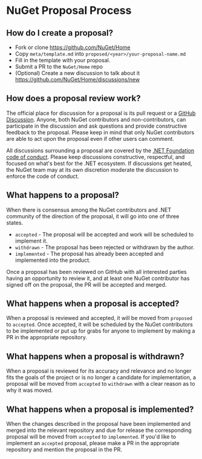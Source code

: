 # NuGet Proposal Process

## How do I create a proposal?

- Fork or clone https://github.com/NuGet/Home
- Copy `meta/template.md` into `proposed/<year>/your-proposal-name.md`
- Fill in the template with your proposal.
- Submit a PR to the `NuGet/Home` repo
- (Optional) Create a new discussion to talk about it https://github.com/NuGet/Home/discussions/new

## How does a proposal review work?

The official place for discussion for a proposal is its pull request or a [GitHub Discussion](https://github.com/NuGet/Home/discussions). Anyone, both NuGet contributors and non-contributors, can participate in the discussion and ask questions and provide constructive feedback to the proposal. Please keep in mind that only NuGet contributors are able to act upon the proposal even if other users can comment.

All discussions surrounding a proposal are covered by the [.NET Foundation code of conduct](https://dotnetfoundation.org/code-of-conduct). Please keep discussions constructive, respectful, and focused on what's best for the .NET ecosystem. If discussions get heated, the NuGet team may at its own discretion moderate the discussion to enforce the code of conduct.

## What happens to a proposal?

When there is consensus among the NuGet contributors and .NET community of the direction of the proposal, it will go into one of three states.

- `accepted` - The proposal will be accepted and work will be scheduled to implement it.
- `withdrawn` - The proposal has been rejected or withdrawn by the author.
- `implemented` - The proposal has already been accepted and implemented into the product.

Once a proposal has been reviewed on GitHub with all interested parties having an opportunity to review it, and at least one NuGet contributor has signed off on the proposal, the PR will be accepted and merged.

## What happens when a proposal is accepted?

When a proposal is reviewed and accepted, it will be moved from `proposed` to `accepted`. Once accepted, it will be scheduled by the NuGet contributors to be implemented or put up for grabs for anyone to implement by making a PR in the appropriate repository.

## What happens when a proposal is withdrawn?

When a proposal is reviewed for its accuracy and relevance and no longer fits the goals of the project or is no longer a candidate for implementation, a proposal will be moved from `accepted` to `withdrawn` with a clear reason as to why it was moved. 

## What happens when a proposal is implemented?

When the changes described in the proposal have been implemented and merged into the relevant repository and due for release the corresponding proposal will be moved from `accepted` to `implemented`. If you'd like to implement an `accepted` proposal, please make a PR in the appropriate repository and mention the proposal in the PR. 
